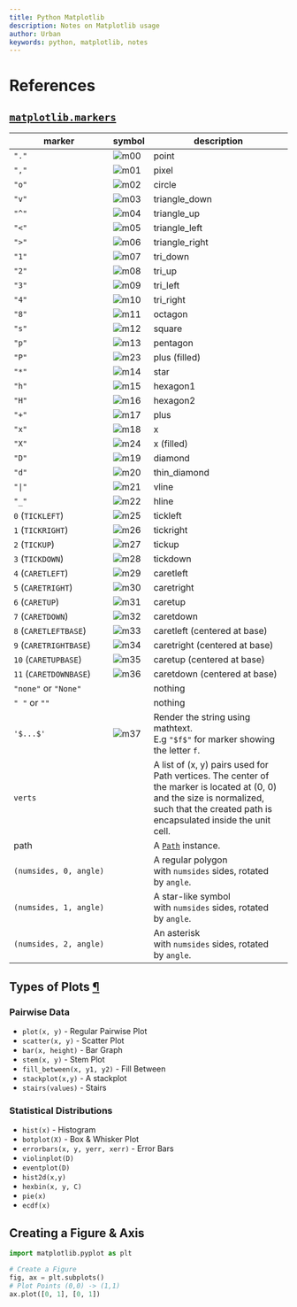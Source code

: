 ```yaml
---
title: Python Matplotlib
description: Notes on Matplotlib usage
author: Urban
keywords: python, matplotlib, notes
---
```


# References

## [`matplotlib.markers`](https://matplotlib.org/stable/api/markers_api.html#module-matplotlib.markers)

| marker                 | symbol                                                | description                                                                                                                                                                               |
| ---------------------- | ----------------------------------------------------- | ----------------------------------------------------------------------------------------------------------------------------------------------------------------------------------------- |
| `"."`                  | ![m00](https://matplotlib.org/stable/_images/m00.png) | point                                                                                                                                                                                     |
| `","`                  | ![m01](https://matplotlib.org/stable/_images/m01.png) | pixel                                                                                                                                                                                     |
| `"o"`                  | ![m02](https://matplotlib.org/stable/_images/m02.png) | circle                                                                                                                                                                                    |
| `"v"`                  | ![m03](https://matplotlib.org/stable/_images/m03.png) | triangle_down                                                                                                                                                                             |
| `"^"`                  | ![m04](https://matplotlib.org/stable/_images/m04.png) | triangle_up                                                                                                                                                                               |
| `"<"`                  | ![m05](https://matplotlib.org/stable/_images/m05.png) | triangle_left                                                                                                                                                                             |
| `">"`                  | ![m06](https://matplotlib.org/stable/_images/m06.png) | triangle_right                                                                                                                                                                            |
| `"1"`                  | ![m07](https://matplotlib.org/stable/_images/m07.png) | tri_down                                                                                                                                                                                  |
| `"2"`                  | ![m08](https://matplotlib.org/stable/_images/m08.png) | tri_up                                                                                                                                                                                    |
| `"3"`                  | ![m09](https://matplotlib.org/stable/_images/m09.png) | tri_left                                                                                                                                                                                  |
| `"4"`                  | ![m10](https://matplotlib.org/stable/_images/m10.png) | tri_right                                                                                                                                                                                 |
| `"8"`                  | ![m11](https://matplotlib.org/stable/_images/m11.png) | octagon                                                                                                                                                                                   |
| `"s"`                  | ![m12](https://matplotlib.org/stable/_images/m12.png) | square                                                                                                                                                                                    |
| `"p"`                  | ![m13](https://matplotlib.org/stable/_images/m13.png) | pentagon                                                                                                                                                                                  |
| `"P"`                  | ![m23](https://matplotlib.org/stable/_images/m23.png) | plus (filled)                                                                                                                                                                             |
| `"*"`                  | ![m14](https://matplotlib.org/stable/_images/m14.png) | star                                                                                                                                                                                      |
| `"h"`                  | ![m15](https://matplotlib.org/stable/_images/m15.png) | hexagon1                                                                                                                                                                                  |
| `"H"`                  | ![m16](https://matplotlib.org/stable/_images/m16.png) | hexagon2                                                                                                                                                                                  |
| `"+"`                  | ![m17](https://matplotlib.org/stable/_images/m17.png) | plus                                                                                                                                                                                      |
| `"x"`                  | ![m18](https://matplotlib.org/stable/_images/m18.png) | x                                                                                                                                                                                         |
| `"X"`                  | ![m24](https://matplotlib.org/stable/_images/m24.png) | x (filled)                                                                                                                                                                                |
| `"D"`                  | ![m19](https://matplotlib.org/stable/_images/m19.png) | diamond                                                                                                                                                                                   |
| `"d"`                  | ![m20](https://matplotlib.org/stable/_images/m20.png) | thin_diamond                                                                                                                                                                              |
| `"\|"`                 | ![m21](https://matplotlib.org/stable/_images/m21.png) | vline                                                                                                                                                                                     |
| `"_"`                  | ![m22](https://matplotlib.org/stable/_images/m22.png) | hline                                                                                                                                                                                     |
| `0` (`TICKLEFT`)       | ![m25](https://matplotlib.org/stable/_images/m25.png) | tickleft                                                                                                                                                                                  |
| `1` (`TICKRIGHT`)      | ![m26](https://matplotlib.org/stable/_images/m26.png) | tickright                                                                                                                                                                                 |
| `2` (`TICKUP`)         | ![m27](https://matplotlib.org/stable/_images/m27.png) | tickup                                                                                                                                                                                    |
| `3` (`TICKDOWN`)       | ![m28](https://matplotlib.org/stable/_images/m28.png) | tickdown                                                                                                                                                                                  |
| `4` (`CARETLEFT`)      | ![m29](https://matplotlib.org/stable/_images/m29.png) | caretleft                                                                                                                                                                                 |
| `5` (`CARETRIGHT`)     | ![m30](https://matplotlib.org/stable/_images/m30.png) | caretright                                                                                                                                                                                |
| `6` (`CARETUP`)        | ![m31](https://matplotlib.org/stable/_images/m31.png) | caretup                                                                                                                                                                                   |
| `7` (`CARETDOWN`)      | ![m32](https://matplotlib.org/stable/_images/m32.png) | caretdown                                                                                                                                                                                 |
| `8` (`CARETLEFTBASE`)  | ![m33](https://matplotlib.org/stable/_images/m33.png) | caretleft (centered at base)                                                                                                                                                              |
| `9` (`CARETRIGHTBASE`) | ![m34](https://matplotlib.org/stable/_images/m34.png) | caretright (centered at base)                                                                                                                                                             |
| `10` (`CARETUPBASE`)   | ![m35](https://matplotlib.org/stable/_images/m35.png) | caretup (centered at base)                                                                                                                                                                |
| `11` (`CARETDOWNBASE`) | ![m36](https://matplotlib.org/stable/_images/m36.png) | caretdown (centered at base)                                                                                                                                                              |
| `"none"` or `"None"`   |                                                       | nothing                                                                                                                                                                                   |
| `" "` or `""`          |                                                       | nothing                                                                                                                                                                                   |
| `'$...$'`              | ![m37](https://matplotlib.org/stable/_images/m37.png) | Render the string using mathtext. E.g `"$f$"` for marker showing the letter `f`.                                                                                                          |
| `verts`                |                                                       | A list of (x, y) pairs used for Path vertices. The center of the marker is located at (0, 0) and the size is normalized, such that the created path is encapsulated inside the unit cell. |
| path                   |                                                       | A [`Path`](https://matplotlib.org/stable/api/path_api.html#matplotlib.path.Path "matplotlib.path.Path") instance.                                                                         |
| `(numsides, 0, angle)` |                                                       | A regular polygon with `numsides` sides, rotated by `angle`.                                                                                                                              |
| `(numsides, 1, angle)` |                                                       | A star-like symbol with `numsides` sides, rotated by `angle`.                                                                                                                             |
| `(numsides, 2, angle)` |                                                       | An asterisk with `numsides` sides, rotated by `angle`.                                                                                                                                    |

## Types of Plots [¶](https://matplotlib.org/stable/plot_types/index.html)

### Pairwise Data

- `plot(x, y)` - Regular Pairwise Plot
- `scatter(x, y)` - Scatter Plot
- `bar(x, height)` - Bar Graph
- `stem(x, y)` - Stem Plot
- `fill_between(x, y1, y2)` - Fill Between
- `stackplot(x,y)` - A stackplot
- `stairs(values)` - Stairs

### Statistical Distributions

- `hist(x)` - Histogram
- `botplot(X)` - Box & Whisker Plot
- `errorbars(x, y, yerr, xerr)` - Error Bars
- `violinplot(D)`
- `eventplot(D)`
- `hist2d(x,y)`
- `hexbin(x, y, C)`
- `pie(x)`
- `ecdf(x)`

## Creating a Figure & Axis

```python
import matplotlib.pyplot as plt

# Create a Figure
fig, ax = plt.subplots()
# Plot Points (0,0) -> (1,1)
ax.plot([0, 1], [0, 1])
```
